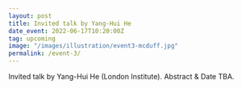 ```yaml
---
layout: post
title: Invited talk by Yang-Hui He
date_event: 2022-06-17T10:20:00Z
tag: upcoming
image: "/images/illustration/event3-mcduff.jpg"
permalink: /event-3/
---
```



Invited talk by Yang-Hui He (London Institute).
Abstract & Date TBA.